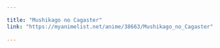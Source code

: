 ```yaml
---

title: "Mushikago no Cagaster"
link: "https://myanimelist.net/anime/38663/Mushikago_no_Cagaster"
 
---
```

